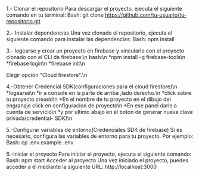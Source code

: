 1.- Clonar el repositorio
Para descargar el proyecto, ejecuta el siguiente comando en tu terminal:
Bash:
git clone https://github.com/tu-usuario/tu-repositorio.git

2.- Instalar dependencias
Una vez clonado el repositorio, ejecuta el siguiente comando para instalar las dependencias:
Bash:
npm install

3.- logearse y crear un proyecto en firebase y vincularlo con el proyecto clonado
con el CLI de firebase:\n
bash:\n
 *npm install -g firebase-tools\n
 *firebase login\n
 *firebase init\n
 
Elegir opción "Cloud firestore".\n

4.-Obtener Credencial SDK(configuraciones para el cloud firestore)\n
   *logearse\n
   *ir a console en la parte de arriba ,lado derecho.\n
   *click sobre tu proyecto creado\n
   *En el nombre de tu proyecto en el dibujo del engranaje click en configuracion de proyecto\n
   *En ese panel darle a cuenta de servicio\n
   *y por ultimo abajo en el boton de generar nueva clave privada(credential- SDK)\n

5.-Configurar variables de entorno(Credenciales SDK de firebase)
Si es necesario, configura las variables de entorno para tu proyecto. Por ejemplo:
Bash:
cp .env.example .env

6.-Iniciar el proyecto
Para iniciar el proyecto, ejecuta el siguiente comando:
Bash:
npm start
Acceder al proyecto
Una vez iniciado el proyecto, puedes acceder a él mediante la siguiente URL:
http://localhost:3000
